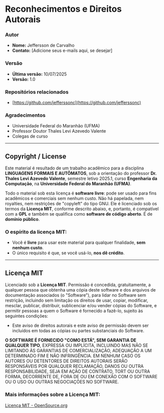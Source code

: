 # Reconhecimentos e Direitos Autorais

### Autor
- **Nome:** Jeffersson de Carvalho
- **Contato:** [Adicione seus e-mails aqui, se desejar]

### Versão
- **Última versão:** 10/07/2025
- **Versão:** 1.0

### Repositórios relacionados
- [https://github.com/jefferssonc](https://github.com/jefferssonc)

### Agradecimentos
- Universidade Federal do Maranhão (UFMA)
- Professor Doutor Thales Levi Azevedo Valente
- Colegas de curso

---

## Copyright / License

Este material é resultado de um trabalho acadêmico para a disciplina **LINGUAGENS FORMAIS E AUTÔMATOS**, sob a orientação do professor **Dr. Thales Levi Azevedo Valente**, semestre letivo 2025.1, curso **Engenharia da Computação**, na **Universidade Federal do Maranhão (UFMA)**.

Todo o material sob esta licença é **software livre**: pode ser usado para fins acadêmicos e comerciais sem nenhum custo. Não há papelada, nem royalties, nem restrições de "copyleft" do tipo GNU. Ele é licenciado sob os termos da **Licença MIT**, conforme descrito abaixo, e, portanto, é compatível com a **GPL** e também se qualifica como **software de código aberto**. É de **domínio público**.

### O espírito da licença MIT:
- Você é **livre** para usar este material para qualquer finalidade, **sem nenhum custo**.
- O único requisito é que, se você usá-lo, **nos dê crédito**.

---

## Licença MIT

Licenciado sob a **Licença MIT**. Permissão é concedida, gratuitamente, a qualquer pessoa que obtenha uma cópia deste software e dos arquivos de documentação associados (o "Software"), para lidar no Software sem restrição, incluindo sem limitação os direitos de usar, copiar, modificar, mesclar, publicar, distribuir, sublicenciar e/ou vender cópias do Software, e permitir pessoas a quem o Software é fornecido a fazê-lo, sujeito às seguintes condições:

- Este aviso de direitos autorais e este aviso de permissão devem ser incluídos em todas as cópias ou partes substanciais do Software.

**O SOFTWARE É FORNECIDO "COMO ESTÁ", SEM GARANTIA DE QUALQUER TIPO**, EXPRESSA OU IMPLÍCITA, INCLUINDO MAS NÃO SE LIMITANDO ÀS GARANTIAS DE COMERCIALIZAÇÃO, ADEQUAÇÃO A UM DETERMINADO FIM E NÃO INFRINGÊNCIA. EM NENHUM CASO OS AUTORES OU DETENTORES DE DIREITOS AUTORAIS SERÃO RESPONSÁVEIS POR QUALQUER RECLAMAÇÃO, DANOS OU OUTRA RESPONSABILIDADE, SEJA EM AÇÃO DE CONTRATO, TORT OU OUTRA FORMA, DECORRENTE DE, FORA DE OU EM CONEXÃO COM O SOFTWARE OU O USO OU OUTRAS NEGOCIAÇÕES NO SOFTWARE.

### Mais informações sobre a Licença MIT:
[Licença MIT - OpenSource.org](https://opensource.org/licenses/MIT)

